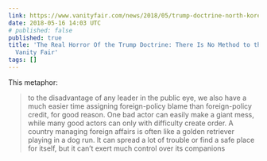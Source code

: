 ```yaml
---
link: https://www.vanityfair.com/news/2018/05/trump-doctrine-north-korea-iran
date: 2018-05-16 14:03 UTC
# published: false
published: true
title: 'The Real Horror Of the Trump Doctrine: There Is No Method to the Madness |
  Vanity Fair'
tags: []
---
```


This metaphor:

>  to the disadvantage of any leader in the public eye, we also have a much easier time assigning foreign-policy blame than foreign-policy credit, for good reason. One bad actor can easily make a giant mess, while many good actors can only with difficulty create order. A country managing foreign affairs is often like a golden retriever playing in a dog run. It can spread a lot of trouble or find a safe place for itself, but it can’t exert much control over its companions
